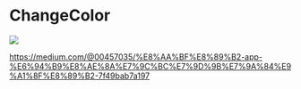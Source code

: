 # ChangeColor


![](blob:https://medium.com/d56b029f-94f7-4150-8431-9784decd5462)

https://medium.com/@00457035/%E8%AA%BF%E8%89%B2-app-%E6%94%B9%E8%AE%8A%E7%9C%BC%E7%9D%9B%E7%9A%84%E9%A1%8F%E8%89%B2-7f49bab7a197

